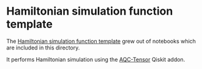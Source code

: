 # Hamiltonian simulation function template

The [Hamiltonian simulation function template](https://qiskit.github.io/documentation/guides/serverless-template-hamiltonian-simulation)
grew out of notebooks which are included in this directory.

It performs Hamiltonian simulation
using the [AQC-Tensor](https://github.com/Qiskit/qiskit-addon-aqc-tensor)
Qiskit addon.
